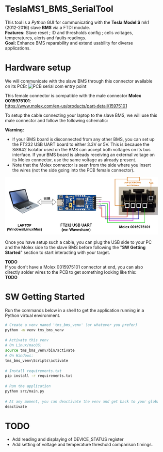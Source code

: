 # TeslaMS1_BMS_SerialTool

This tool is a *Python* GUI for communicating with the **Tesla Model S** mk1 (2012-2016) slave **BMS** via a FTDI module.<br>
**Features:** Slave reset ; ID and thresholds config ; cells voltages, temperatures, alerts and faults readings.<br>
**Goal:** Enhance BMS reparability and extend usability for diverse applications.

# Hardware setup

We will communicate with the slave BMS through this connector available on its PCB:
![PCB serial com entry point](img/slave_bms_pcb_back.png "Com entry point")

This female connector is compatible with the male connector **Molex 0015975101**:<br>
https://www.molex.com/en-us/products/part-detail/15975101

To setup the cable connecting your laptop to the slave BMS, we will use this male connector and follow the following schematic:

**Warning:** 
- If your BMS board is disconnected from any other BMS, you can set up the FT232 USB UART board to either 3.3V or 5V. This is because the Si8642 Isolator used on the BMS can accept both voltages on its bus interface. If your BMS board is already receiving an external voltage on its Molex connector, use the same voltage as already present.
- Note that the Molex connector is seen from the side where you insert the wires (not the side going into the PCB female connector).

![PC-BMS cable schematic](img/teslams_bms_serial_cable.drawio.png "PC-BMS cable schematic")

Once you have setup such a cable, you can plug the USB side to your PC and the Molex side to the slave BMS before following the "**SW Getting Started**" section to start interacting with your target.

**TODO**<br>
If you don't have a Molex 0015975101 connector at end, you can also directly solder wires to the PCB to get something looking like this:<br>
**TODO**

# SW Getting Started

Run the commands below in a shell to get the application running in a Python virtual environment.

```bash
# Create a venv named 'tms_bms_venv' (or whatever you prefer)
python -m venv tms_bms_venv

# Activate this venv
# On Linux/macOS:
source tms_bms_venv/bin/activate
# On Windows:
tms_bms_venv\Scripts\activate

# Install requirements.txt
pip install -r requirements.txt

# Run the application
python src/main.py

# At any moment, you can deactivate the venv and get back to your global Python environment with
deactivate
```


# TODO

- Add reading and displaying of DEVICE_STATUS register
- Add setting of voltage and temperature threshold comparison timings.